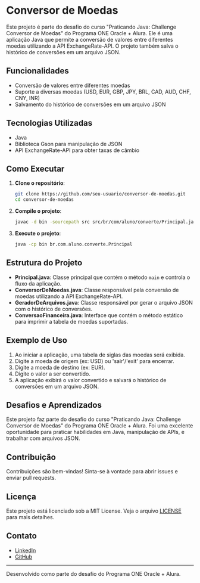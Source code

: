 # Conversor de Moedas

Este projeto é parte do desafio do curso "Praticando Java: Challenge Conversor de Moedas" do Programa ONE Oracle + Alura. Ele é uma aplicação Java que permite a conversão de valores entre diferentes moedas utilizando a API ExchangeRate-API. O projeto também salva o histórico de conversões em um arquivo JSON.

## Funcionalidades

- Conversão de valores entre diferentes moedas
- Suporte a diversas moedas (USD, EUR, GBP, JPY, BRL, CAD, AUD, CHF, CNY, INR)
- Salvamento do histórico de conversões em um arquivo JSON

## Tecnologias Utilizadas

- Java
- Biblioteca Gson para manipulação de JSON
- API ExchangeRate-API para obter taxas de câmbio

## Como Executar

1. **Clone o repositório**:
    ```bash
    git clone https://github.com/seu-usuario/conversor-de-moedas.git
    cd conversor-de-moedas
    ```

2. **Compile o projeto**:
    ```bash
    javac -d bin -sourcepath src src/br/com/aluno/converte/Principal.java
    ```

3. **Execute o projeto**:
    ```bash
    java -cp bin br.com.aluno.converte.Principal
    ```

## Estrutura do Projeto

- **Principal.java**: Classe principal que contém o método `main` e controla o fluxo da aplicação.
- **ConversorDeMoedas.java**: Classe responsável pela conversão de moedas utilizando a API ExchangeRate-API.
- **GeradorDeArquivos.java**: Classe responsável por gerar o arquivo JSON com o histórico de conversões.
- **ConversaoFinanceira.java**: Interface que contém o método estático para imprimir a tabela de moedas suportadas.

## Exemplo de Uso

1. Ao iniciar a aplicação, uma tabela de siglas das moedas será exibida.
2. Digite a moeda de origem (ex: USD) ou 'sair'/'exit' para encerrar.
3. Digite a moeda de destino (ex: EUR).
4. Digite o valor a ser convertido.
5. A aplicação exibirá o valor convertido e salvará o histórico de conversões em um arquivo JSON.

## Desafios e Aprendizados

Este projeto faz parte do desafio do curso "Praticando Java: Challenge Conversor de Moedas" do Programa ONE Oracle + Alura. Foi uma excelente oportunidade para praticar habilidades em Java, manipulação de APIs, e trabalhar com arquivos JSON.

## Contribuição

Contribuições são bem-vindas! Sinta-se à vontade para abrir issues e enviar pull requests.

## Licença

Este projeto está licenciado sob a MIT License. Veja o arquivo [LICENSE](LICENSE) para mais detalhes.

## Contato

- [LinkedIn](https://www.linkedin.com/in/seu-perfil)
- [GitHub](https://github.com/seu-usuario)

---

Desenvolvido como parte do desafio do Programa ONE Oracle + Alura.
